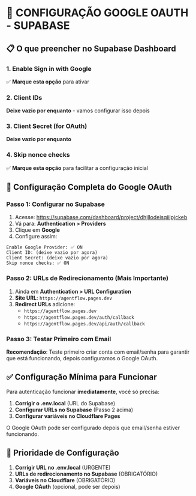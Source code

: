# 🔧 **CONFIGURAÇÃO GOOGLE OAUTH - SUPABASE**

## 📋 **O que preencher no Supabase Dashboard**

### **1. Enable Sign in with Google**
✅ **Marque esta opção** para ativar

### **2. Client IDs**
**Deixe vazio por enquanto** - vamos configurar isso depois

### **3. Client Secret (for OAuth)**
**Deixe vazio por enquanto**

### **4. Skip nonce checks**
✅ **Marque esta opção** para facilitar a configuração inicial

## 🎯 **Configuração Completa do Google OAuth**

### **Passo 1: Configurar no Supabase**
1. Acesse: https://supabase.com/dashboard/project/dhjllodeisqiiipjckeb
2. Vá para: **Authentication > Providers**
3. Clique em **Google**
4. Configure assim:

```
Enable Google Provider: ✅ ON
Client ID: (deixe vazio por agora)
Client Secret: (deixe vazio por agora)
Skip nonce checks: ✅ ON
```

### **Passo 2: URLs de Redirecionamento (Mais Importante)**
1. Ainda em **Authentication > URL Configuration**
2. **Site URL**: `https://agentflow.pages.dev`
3. **Redirect URLs** adicione:
   - `https://agentflow.pages.dev`
   - `https://agentflow.pages.dev/auth/callback`
   - `https://agentflow.pages.dev/api/auth/callback`

### **Passo 3: Testar Primeiro com Email**
**Recomendação**: Teste primeiro criar conta com email/senha para garantir que está funcionando, depois configuramos o Google OAuth.

## ✅ **Configuração Mínima para Funcionar**
Para autenticação funcionar **imediatamente**, você só precisa:

1. **Corrigir o .env.local** (URL do Supabase)
2. **Configurar URLs no Supabase** (Passo 2 acima)
3. **Configurar variáveis no Cloudflare Pages**

O Google OAuth pode ser configurado depois que email/senha estiver funcionando.

## 🚀 **Prioridade de Configuração**
1. **Corrigir URL no .env.local** (URGENTE)
2. **URLs de redirecionamento no Supabase** (OBRIGATÓRIO)
3. **Variáveis no Cloudflare** (OBRIGATÓRIO)
4. **Google OAuth** (opcional, pode ser depois)
